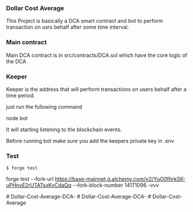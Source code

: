 
### Dollar Cost Average

This Project is basically a DCA smart contract and bot to perform transaction on usrs behalf after some time interval.

### Main contract
Main DCA contract is in src/contracts/DCA.sol
which have the core logic of the DCA

### Keeper
Keeper is the address that will perform transactions on users behalf after a time period.

just run the following command

node bot

It will starting listening to the blockchain events.


Before running bot make sure you add the keepers private key in .env



### Test

```shell
$ forge test
```

forge test --fork-url https://base-mainnet.g.alchemy.com/v2/YuO0fhrkSK-uPHnvE2rUTATsxKvCdaQq --fork-block-number 14171096 -vvv




#   D o l l a r - C o s t - A v e r a g e - D C A - 
 
 #   D o l l a r - C o s t - A v e r a g e - D C A - 
 
 #   D o l l a r - C o s t - A v e r a g e 
 
 